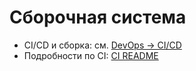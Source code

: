 # Сборочная система

- CI/CD и сборка: см. [DevOps → CI/CD](../devops/ci-cd.md)
- Подробности по CI: [CI README](../modules/backend-infra/CI-README.md)
